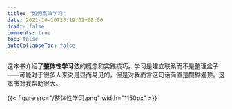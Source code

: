 ```yaml
---
title: "如何高效学习"
date: 2021-10-10T23:19:02+08:00
draft: false
comments: true
toc: false
autoCollapseToc: false
---
```


这本书介绍了**整体性学习法**的概念和实践技巧。学习是建立联系而不是整理盒子——可能对于很多人来说是显而易见的，但是对我而言这句话简直是醍醐灌顶。这本书对我帮助很大。

{{< figure src="/整体性学习.png" width="1150px" >}}
